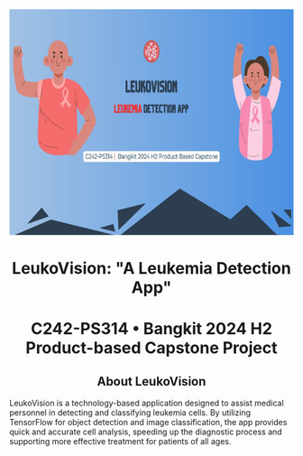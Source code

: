 <div align="center">
  <img src="https://github.com/leukovision-capstone/.github/blob/main/assets/LeukoVision.jpg?raw=true" height="400px">
</div>

<h1 align="center"> LeukoVision: "A Leukemia Detection App" <h1>

<p align="center">
  C242-PS314 • Bangkit 2024 H2 Product-based Capstone Project
</p>

<h2 align = "center"> About LeukoVision </h2>

<p>LeukoVision is a technology-based application designed to assist medical personnel in detecting and classifying leukemia cells. By utilizing TensorFlow for object detection and image classification, the app provides quick and accurate cell analysis, speeding up the diagnostic process and supporting more effective treatment for patients of all ages.</p>

